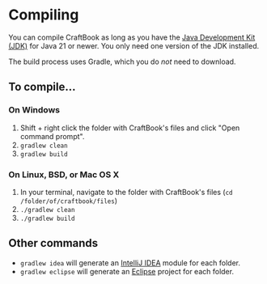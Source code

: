 Compiling
=========

You can compile CraftBook as long as you have the [Java Development Kit (JDK)](http://www.oracle.com/technetwork/java/javase/downloads/index-jsp-138363.html) for Java 21 or newer.
You only need one version of the JDK installed.

The build process uses Gradle, which you do *not* need to download.

## To compile...

### On Windows

1. Shift + right click the folder with CraftBook's files and click "Open command prompt".
2. `gradlew clean`
3. `gradlew build`

### On Linux, BSD, or Mac OS X

1. In your terminal, navigate to the folder with CraftBook's files (`cd /folder/of/craftbook/files`)
2. `./gradlew clean`
3. `./gradlew build`

## Other commands

* `gradlew idea` will generate an [IntelliJ IDEA](http://www.jetbrains.com/idea/) module for each folder.
* `gradlew eclipse` will generate an [Eclipse](https://www.eclipse.org/downloads/) project for each folder.